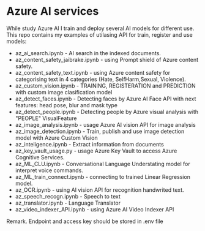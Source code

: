 ﻿# Azure  AI services

While study Azure AI I train and deploy several AI models for different use. This repo contains my examples of utilasing API for train, register and use models:
* az_ai_search.ipynb - AI search in the indexed documents.
* az_content_safety_jaibrake.ipynb - using Prompt shield of Azure content safety.
* az_content_safety_text.ipynb - using Azure content safety for categorising text in 4 categories (Hate, SelfHarm,Sexual, Violence).
* az_custom_vision.ipynb - TRAINING, REGISTERATION and PREDICTION with custom image clasification model
* az_detect_faces.ipynb - Detecting faces by Azure AI Face API with next features: head pose, blur and mask type
* az_detect_people.ipynb - Detecting people by Azure visual analysis with "PEOPLE" VisualFeature
* az_image_analysis.ipynb - usage Azure AI vision API for image analysis
* az_image_detection.ipynb - Train, publish and use image detection model with Azure Custom Vision
* az_inteligence.ipynb - Extract information from documents
* az_key_vault_usage.py - usage Azure Key Vault to access Azure Cognitive Services.
* az_ML_CLU.ipynb - Conversational Language Understating model for interpret voice commands.
* az_ML_train_connect.ipynb - connecting to trained Linear Regression model.
* az_OCR.ipynb - using AI vision API for recognition handwrited text.
* az_speech_recogn.ipynb - Speech to text
* az_translator.ipynb - Language Translator
* az_video_indexer_API.ipynb - using Azure AI Video Indexer API

Remark. Endpoint and access key should be stored in .env file
